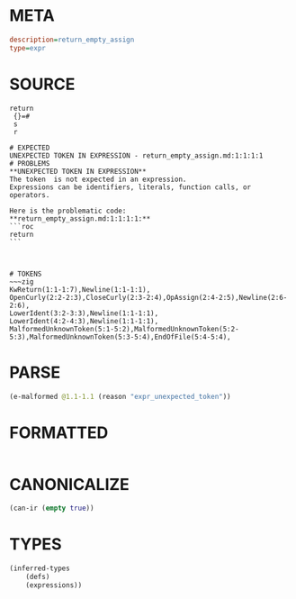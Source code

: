 # META
~~~ini
description=return_empty_assign
type=expr
~~~
# SOURCE
~~~roc
return
 {}=#
 s
 r
~~~
~~~
# EXPECTED
UNEXPECTED TOKEN IN EXPRESSION - return_empty_assign.md:1:1:1:1
# PROBLEMS
**UNEXPECTED TOKEN IN EXPRESSION**
The token  is not expected in an expression.
Expressions can be identifiers, literals, function calls, or operators.

Here is the problematic code:
**return_empty_assign.md:1:1:1:1:**
```roc
return
```



# TOKENS
~~~zig
KwReturn(1:1-1:7),Newline(1:1-1:1),
OpenCurly(2:2-2:3),CloseCurly(2:3-2:4),OpAssign(2:4-2:5),Newline(2:6-2:6),
LowerIdent(3:2-3:3),Newline(1:1-1:1),
LowerIdent(4:2-4:3),Newline(1:1-1:1),
MalformedUnknownToken(5:1-5:2),MalformedUnknownToken(5:2-5:3),MalformedUnknownToken(5:3-5:4),EndOfFile(5:4-5:4),
~~~
# PARSE
~~~clojure
(e-malformed @1.1-1.1 (reason "expr_unexpected_token"))
~~~
# FORMATTED
~~~roc

~~~
# CANONICALIZE
~~~clojure
(can-ir (empty true))
~~~
# TYPES
~~~clojure
(inferred-types
	(defs)
	(expressions))
~~~
